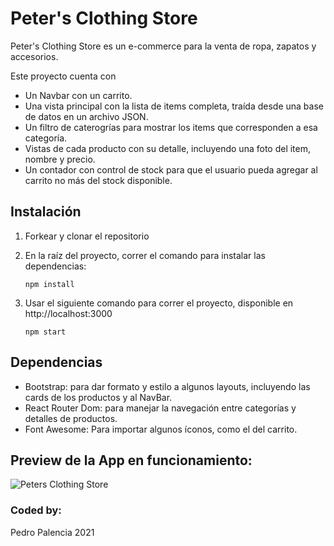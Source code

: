 # Peter's Clothing Store

Peter's Clothing Store es un e-commerce para la venta de ropa, zapatos y accesorios.

Este proyecto cuenta con

- Un Navbar con un carrito.
- Una vista principal con la lista de items completa, traída desde una base de datos en un archivo JSON.
- Un filtro de caterogrías para mostrar los items que corresponden a esa categoría.
- Vistas de cada producto con su detalle, incluyendo una foto del item, nombre y precio.
- Un contador con control de stock para que el usuario pueda agregar al carrito no más del stock disponible.

## Instalación

1. Forkear y clonar el repositorio

2. En la raíz del proyecto, correr el comando para instalar las dependencias: 

   ```
   npm install
   ```

3. Usar el siguiente comando para correr el proyecto, disponible en http://localhost:3000

   ```
   npm start
   ```
## Dependencias

- Bootstrap: para dar formato y estilo a algunos layouts, incluyendo las cards de los productos y al NavBar.
- React Router Dom: para manejar la navegación entre categorías y detalles de productos.
- Font Awesome: Para importar algunos íconos, como el del carrito.

## Preview de la App en funcionamiento:

![Peters Clothing Store](https://i.ibb.co/WWHtYHr/ecomerce-primer-entrega.gif)

### Coded by:
Pedro Palencia
2021
